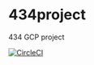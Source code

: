 # 434project
434 GCP project


[![CircleCI](https://circleci.com/gh/djs21905/myrepo.svg?style=svg)](https://app.circleci.com/pipelines/github/djs21905/myrepo)